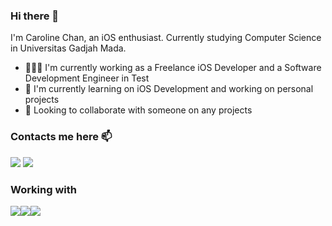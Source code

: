 ### Hi there 👋
I'm Caroline Chan, an iOS enthusiast. Currently studying Computer Science in Universitas Gadjah Mada.
- 👩🏻‍💻 I'm currently working as a Freelance iOS Developer and a Software Development Engineer in Test
- 🌱 I'm currently learning on iOS Development and working on personal projects
- 🙌 Looking to collaborate with someone on any projects

### Contacts me here 📫
<a href="https://www.linkedin.com/in/caroline-chan-99835a192/"><img src="https://img.shields.io/badge/LinkedIn-0077B5?style=for-the-badge&logo=linkedin&logoColor=white"></a>
<a href="mailto:carolinechan304@gmail.com"><img src="https://img.shields.io/badge/Gmail-D14836?style=for-the-badge&logo=gmail&logoColor=white"></a>

### Working with
<img src="https://img.shields.io/badge/Swift-FA7343?style=for-the-badge&logo=swift&logoColor=white"><img src="https://img.shields.io/badge/Robot%20Framework-000000?style=for-the-badge&logo=robot-framework&logoColor=white"><img src="https://img.shields.io/badge/Selenium-43B02A?style=for-the-badge&logo=Selenium&logoColor=white">
<!--
**carolinechan17/carolinechan17** is a ✨ _special_ ✨ repository because its `README.md` (this file) appears on your GitHub profile.

Here are some ideas to get you started:

- 🔭 I’m currently working on ...
- 🌱 I’m currently learning ...
- 👯 I’m looking to collaborate on ...
- 🤔 I’m looking for help with ...
- 💬 Ask me about ...
- 📫 How to reach me: ...
- 😄 Pronouns: ...
- ⚡ Fun fact: ...
-->
